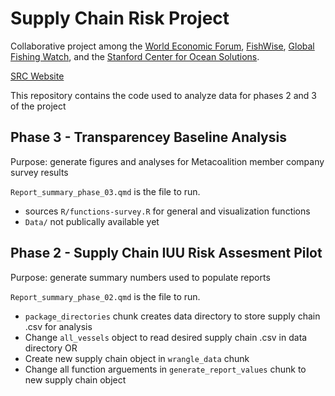 # Supply Chain Risk Project

Collaborative project among the [World Economic Forum](https://www.weforum.org/), [FishWise](http://www.fishwise.org), [Global Fishing Watch](https://globalfishingwatch.org/), and the [Stanford Center for Ocean Solutions](https://oceansolutions.stanford.edu/).

[SRC Website](https://www.weforum.org/friends-of-ocean-action/iuu-fishing-supply-chain-risk-tool-scrt)

This repository contains the code used to analyze data for phases 2 and 3 of the project

## Phase 3 - Transparencey Baseline Analysis

Purpose: generate figures and analyses for Metacoalition member company survey results

`Report_summary_phase_03.qmd` is the file to run.
- sources `R/functions-survey.R` for general and visualization functions
- `Data/` not publically available yet

## Phase 2 - Supply Chain IUU Risk Assesment Pilot

Purpose: generate summary numbers used to populate reports 

`Report_summary_phase_02.qmd` is the file to run. 
- `package_directories` chunk creates data directory to store supply chain .csv for analysis
- Change `all_vessels` object to read desired supply chain .csv in data directory OR
- Create new supply chain object in `wrangle_data` chunk 
- Change all function arguements in `generate_report_values` chunk to new supply chain object

